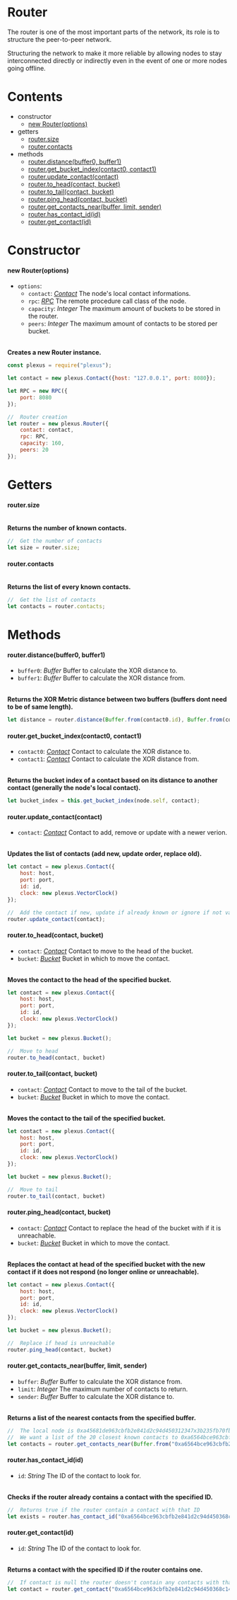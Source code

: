 # **Router**

The router is one of the most important parts of the network, its role is to structure the peer-to-peer network.

Structuring the network to make it more reliable by allowing nodes to stay interconnected directly or indirectly even in the event of one or more nodes going offline.

# **Contents**

* constructor
    * [new Router(options)](#new-routeroptions)
* getters
    * [router.size](#routersize)
    * [router.contacts](#routercontacts)
* methods
    * [router.distance(buffer0, buffer1)](#routerdistancebuffer0-buffer1)
    * [router.get_bucket_index(contact0, contact1)](#routerget_bucket_indexcontact0-contact1)
    * [router.update_contact(contact)](#routerupdate_contactcontact)
    * [router.to_head(contact, bucket)](#routerto_headcontact-bucket)
    * [router.to_tail(contact, bucket)](#routerto_tailcontact-bucket)
    * [router.ping_head(contact, bucket)](#routerping_headcontact-bucket)
    * [router.get_contacts_near(buffer, limit, sender)](#routerget_contacts_nearbuffer-limit-sender)
    * [router.has_contact_id(id)](#routerhas_contact_idid)
    * [router.get_contact(id)](#routerget_contactid)

# **Constructor**

#### new Router(options)

* `options`:
    * `contact`: [_Contact_](contact.md) The node's local contact informations.
    * `rpc`: [_RPC_](rpc.md) The remote procedure call class of the node.
    * `capacity`: _Integer_ The maximum amount of buckets to be stored in the router.
    * `peers`: _Integer_ The maximum amount of contacts to be stored per bucket.

\
**Creates a new Router instance.**
```js
const plexus = require("plexus");

let contact = new plexus.Contact({host: "127.0.0.1", port: 8080});

let RPC = new RPC({
    port: 8080
});

//  Router creation
let router = new plexus.Router({
    contact: contact,
    rpc: RPC,
    capacity: 160,
    peers: 20
});
```

# **Getters**

#### router.size

\
**Returns the number of known contacts.**
```js
//  Get the number of contacts
let size = router.size;
```

#### router.contacts

\
**Returns the list of every known contacts.**
```js
//  Get the list of contacts
let contacts = router.contacts;
```

# **Methods**

#### router.distance(buffer0, buffer1)
* `buffer0`: _Buffer_ Buffer to calculate the XOR distance to.
* `buffer1`: _Buffer_ Buffer to calculate the XOR distance from.

\
**Returns the XOR Metric distance between two buffers (buffers dont need to be of same length).**
```js
let distance = router.distance(Buffer.from(contact0.id), Buffer.from(contact1.id));
```

#### router.get_bucket_index(contact0, contact1)
* `contact0`: [_Contact_](contact.md) Contact to calculate the XOR distance to.
* `contact1`: [_Contact_](contact.md) Contact to calculate the XOR distance from.

\
**Returns the bucket index of a contact based on its distance to another contact (generally the node's local contact).**
```js
let bucket_index = this.get_bucket_index(node.self, contact);
```

#### router.update_contact(contact)
* `contact`: [_Contact_](contact.md) Contact to add, remove or update with a newer verion.

\
**Updates the list of contacts (add new, update order, replace old).**
```js
let contact = new plexus.Contact({
    host: host,
    port: port,
    id: id,
    clock: new plexus.VectorClock()
});

//  Add the contact if new, update if already known or ignore if not valid
router.update_contact(contact);
```

#### router.to_head(contact, bucket)
* `contact`: [_Contact_](contact.md) Contact to move to the head of the bucket.
* `bucket`: [_Bucket_](bucket.md) Bucket in which to move the contact.

\
**Moves the contact to the head of the specified bucket.**
```js
let contact = new plexus.Contact({
    host: host,
    port: port,
    id: id,
    clock: new plexus.VectorClock()
});

let bucket = new plexus.Bucket();

//  Move to head
router.to_head(contact, bucket)
```

#### router.to_tail(contact, bucket)
* `contact`: [_Contact_](contact.md) Contact to move to the tail of the bucket.
* `bucket`: [_Bucket_](bucket.md) Bucket in which to move the contact.

\
**Moves the contact to the tail of the specified bucket.**
```js
let contact = new plexus.Contact({
    host: host,
    port: port,
    id: id,
    clock: new plexus.VectorClock()
});

let bucket = new plexus.Bucket();

//  Move to tail
router.to_tail(contact, bucket)
```

#### router.ping_head(contact, bucket)
* `contact`: [_Contact_](contact.md) Contact to replace the head of the bucket with if it is unreachable.
* `bucket`: [_Bucket_](bucket.md) Bucket in which to move the contact.

\
**Replaces the contact at head of the specified bucket with the new contact if it does not respond (no longer online or unreachable).**
```js
let contact = new plexus.Contact({
    host: host,
    port: port,
    id: id,
    clock: new plexus.VectorClock()
});

let bucket = new plexus.Bucket();

//  Replace if head is unreachable
router.ping_head(contact, bucket)
```

#### router.get_contacts_near(buffer, limit, sender)
* `buffer`: _Buffer_ Buffer to calculate the XOR distance from.
* `limit`: _Integer_ The maximum number of contacts to return.
* `sender`: _Buffer_ Buffer to calculate the XOR distance to.

\
**Returns a list of the nearest contacts from the specified buffer.**
```js
//  The local node is 0xa45681de963cbfb2e841d2c94d450312347x3b235fb70fb27f2f69285ce481ce
//  We want a list of the 20 closest known contacts to 0xa6564bce963cbfb2e841d2c94d450368c1463b235fb70fb27f2f69285cacf8ed
let contacts = router.get_contacts_near(Buffer.from("0xa6564bce963cbfb2e841d2c94d450368c1463b235fb70fb27f2f69285cacf8ed"), 20, Buffer.from("0xa45681de963cbfb2e841d2c94d450312347x3b235fb70fb27f2f69285ce481ce"));
```

#### router.has_contact_id(id)
* `id`: _String_ The ID of the contact to look for.

\
**Checks if the router already contains a contact with the specified ID.**
```js
//  Returns true if the router contain a contact with that ID
let exists = router.has_contact_id("0xa6564bce963cbfb2e841d2c94d450368c1463b235fb70fb27f2f69285cacf8ed");
```

#### router.get_contact(id)
* `id`: _String_ The ID of the contact to look for.

\
**Returns a contact with the specified ID if the router contains one.**
```js
//  If contact is null the router doesn't contain any contacts with that ID
let contact = router.get_contact("0xa6564bce963cbfb2e841d2c94d450368c1463b235fb70fb27f2f69285cacf8ed");
```